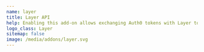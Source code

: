 ```yaml
---
name: layer
title: Layer API
help: Enabling this add-on allows exchanging Auth0 tokens with Layer tokens that can be used to call their APIs flowing the user identity.
logo_class: Layer
sitemap: false
image: /media/addons/layer.svg
---
```

